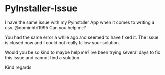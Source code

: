 # PyInstaller-Issue
I have the same issue with my Pyinstaller App when it comes to writing a csv. @dominhtri1995 Can you help me?

You had the same error a while ago and seemed to have fixed it. The Issue is closed now and I could not really follow your solution.

Would you be so kind to maybe help me? Ive been trying several days to fix this issue and cannot find a solution.

Kind regards
